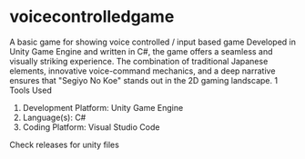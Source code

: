 # voicecontrolledgame
A basic game for showing voice controlled / input based game
Developed in Unity Game Engine and written in C#, the game offers a seamless and visually striking
experience. The combination of traditional Japanese elements, innovative voice-command mechanics,
and a deep narrative ensures that "Segiyo No Koe" stands out in the 2D gaming landscape.
1 Tools Used
1. Development Platform: Unity Game Engine
2. Language(s): C#
3. Coding Platform: Visual Studio Code


Check releases for unity files
